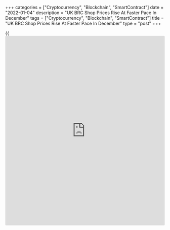 +++
categories = ["Cryptocurrency", "Blockchain", "SmartContract"]
date = "2022-01-04"
description = "UK BRC Shop Prices Rise At Faster Pace In December"
tags = ["Cryptocurrency", "Blockchain", "SmartContract"]
title = "UK BRC Shop Prices Rise At Faster Pace In December"
type = "post"
+++

{{<iframe id="large-banner" src="https://www.bounty.group/#slide=2.0" width="100%" height="600" scrolling="no" style="border: 0px solid rgb(216, 221, 230); border-radius: 3px;">}}

UK shop prices grew at a faster pace in December, data from the British
Retail Consortium, or BRC, revealed Tuesday.

Shop prices climbed 0.8 percent on a yearly basis in December, following
a 0.3 percent gain in November, which was the first rise in two-
and-a-half years.

Food prices rose at a faster pace of 2.4 percent driven by the sharp
growth in fresh food prices. Meanwhile, non-food prices dropped 0.2
percent.

The trajectory for consumer prices is very clear: they will continue to
rise, and at a faster rate, Helen Dickinson, Chief Executive at BRC
said.  
  
Retailers can no longer absorb all the cost pressures arising from more
expensive transportation, labor shortages, and rising commodity and
global food prices, Dickinson added.

For comments and feedback [contact](https://www.playgroundfx.com/contact/): editorial@rtt[news](https://www.letsplayfx.com/blog/forex-news-website/).com

[Economic News][1]

 **What parts of the world are seeing the best (and worst) economic
performances lately? Click[here][2] to check out our [Econ Scorecard][2]
and find out! See up-to-the-moment [ranking](https://www.playgroundfx.com/blog/crypto-exchange-ranking/)s for the best and worst
performers in [GDP][3], [unemployment rate][4], [inflation][2] and much
more.**

   1. www.rtt[news](https://www.letsplayfx.com/blog/forex-news-website/).com/Content/EconomicNews.aspx
   2. www.rtt[news](https://www.letsplayfx.com/blog/forex-news-website/).com/economic-scorecard/world-rank/CPI/highest-performance.aspx
   3. www.rtt[news](https://www.letsplayfx.com/blog/forex-news-website/).com/economic-scorecard/world-rank/GDP/highest-performance.aspx
   4. www.rtt[news](https://www.letsplayfx.com/blog/forex-news-website/).com/economic-scorecard/world-rank/unemployment-rate/lowest-performance.aspx